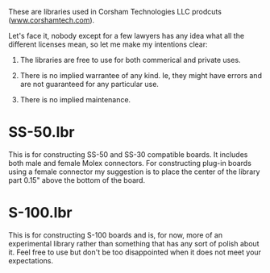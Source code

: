 These are libraries used in Corsham Technologies LLC prodcuts (www.corshamtech.com).

Let's face it, nobody except for a few lawyers has any idea what all the different licenses mean, so let me make my intentions clear:

1. The libraries are free to use for both commerical and private uses.

2. There is no implied warrantee of any kind.  Ie, they might have errors and are not guaranteed for any particular use.

3. There is no implied maintenance.


# SS-50.lbr

This is for constructing SS-50 and SS-30 compatible boards.  It includes both male and female Molex connectors.  For constructing plug-in boards using a female connector my suggestion is to place the center of the library part 0.15" above the bottom of the board.

# S-100.lbr

This is for constructing S-100 boards and is, for now, more of an experimental library rather than something that has any sort of polish about it.  Feel free to use but don't be too disappointed when it does not meet your expectations.

